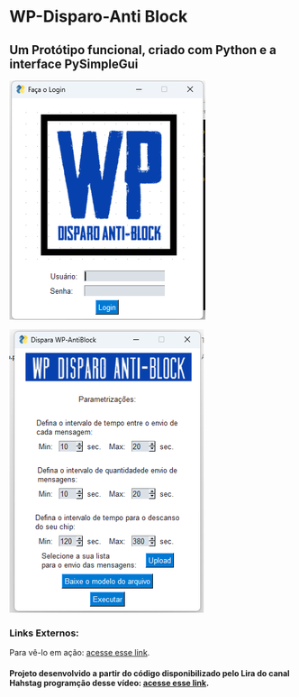 # WP-Disparo-Anti Block
## Um Protótipo funcional, criado com Python e a interface PySimpleGui

![Exemplo de Imagem](imgs/prototipo/login.png "Interface da tela de login")

![Exemplo de Imagem](imgs/prototipo/paramters.png "Interface da tela de parâmetros.")

### Links Externos:

Para vê-lo em ação: [ acesse esse link](https://www.youtube.com/watch?v=hDFCty_WvVQ).

#### Projeto desenvolvido a partir do código disponibilizado pelo Lira do canal Hahstag programção desse vídeo: [ acesse esse link](https://www.youtube.com/watch?v=wrxrpC5Yeac).
